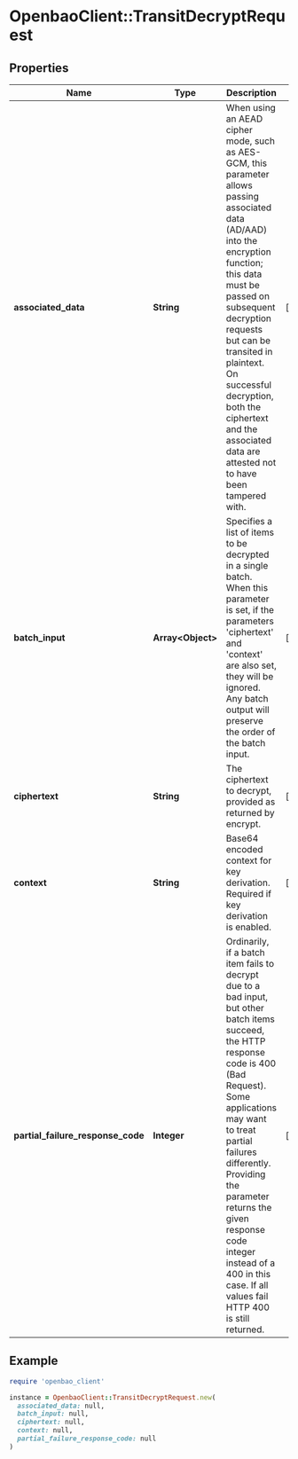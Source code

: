 # OpenbaoClient::TransitDecryptRequest

## Properties

| Name | Type | Description | Notes |
| ---- | ---- | ----------- | ----- |
| **associated_data** | **String** | When using an AEAD cipher mode, such as AES-GCM, this parameter allows passing associated data (AD/AAD) into the encryption function; this data must be passed on subsequent decryption requests but can be transited in plaintext. On successful decryption, both the ciphertext and the associated data are attested not to have been tampered with. | [optional] |
| **batch_input** | **Array&lt;Object&gt;** | Specifies a list of items to be decrypted in a single batch. When this parameter is set, if the parameters &#39;ciphertext&#39; and &#39;context&#39; are also set, they will be ignored. Any batch output will preserve the order of the batch input. | [optional] |
| **ciphertext** | **String** | The ciphertext to decrypt, provided as returned by encrypt. | [optional] |
| **context** | **String** | Base64 encoded context for key derivation. Required if key derivation is enabled. | [optional] |
| **partial_failure_response_code** | **Integer** | Ordinarily, if a batch item fails to decrypt due to a bad input, but other batch items succeed, the HTTP response code is 400 (Bad Request). Some applications may want to treat partial failures differently. Providing the parameter returns the given response code integer instead of a 400 in this case. If all values fail HTTP 400 is still returned. | [optional] |

## Example

```ruby
require 'openbao_client'

instance = OpenbaoClient::TransitDecryptRequest.new(
  associated_data: null,
  batch_input: null,
  ciphertext: null,
  context: null,
  partial_failure_response_code: null
)
```

